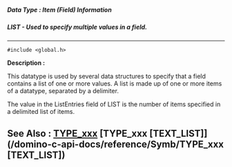 ##### Data Type : Item (Field) Information
##### LIST - Used to specify multiple values in a field.
---
```
#include <global.h>
```
**Description :**

This datatype is used by several data structures to specify that a field 
contains a list of one or more values.  A list is made up of one or more items 
of a datatype, separated by a delimiter.

The value in the ListEntries field of LIST is the number of items specified in 
a delimited list of items.


**See Also :**
[TYPE_xxx](/domino-c-api-docs/reference/Symb/TYPE_xxx)
[TYPE_xxx [TEXT_LIST]](/domino-c-api-docs/reference/Symb/TYPE_xxx [TEXT_LIST])
---

